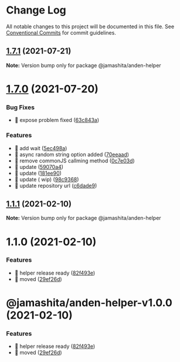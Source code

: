 # Change Log

All notable changes to this project will be documented in this file.
See [Conventional Commits](https://conventionalcommits.org) for commit guidelines.

## [1.7.1](https://github.com/jamashita/anden.git/packages/helper/compare/@jamashita/anden-helper@1.7.0...@jamashita/anden-helper@1.7.1) (2021-07-21)

**Note:** Version bump only for package @jamashita/anden-helper





# [1.7.0](https://github.com/jamashita/anden.git/packages/helper/compare/@jamashita/anden-helper@1.1.1...@jamashita/anden-helper@1.7.0) (2021-07-20)

### Bug Fixes

* 🐛 expose problem
  fixed ([63c843a](https://github.com/jamashita/anden.git/packages/helper/commit/63c843a80b2e62e343c8b6a17a2dc780912a0ad7))

### Features

* 🎸 add
  wait ([5ec498a](https://github.com/jamashita/anden.git/packages/helper/commit/5ec498afd77bedc4349366530bb7695892f638a7))
* 🎸 async random string option
  added ([70eeaad](https://github.com/jamashita/anden.git/packages/helper/commit/70eeaadd038ae251d1945fdb9cc65e51674a3fa3))
* 🎸 remove commonJS callming
  method ([0c7e03d](https://github.com/jamashita/anden.git/packages/helper/commit/0c7e03d85b5cd7021c0ba6d5f36d33488e42e849))
* 🎸
  update ([59070a4](https://github.com/jamashita/anden.git/packages/helper/commit/59070a4b4b5240198df44cc9390423bedbe20f71))
* 🎸
  update ([181ee90](https://github.com/jamashita/anden.git/packages/helper/commit/181ee903f4e54a87120e534b790c48c69f1b426e))
* 🎸 update (
  wip) ([98c9368](https://github.com/jamashita/anden.git/packages/helper/commit/98c9368afd959c38d7e9d07cbda0658a12add0ba))
* 🎸 update repository
  url ([c6dade9](https://github.com/jamashita/anden.git/packages/helper/commit/c6dade9fd10eb259cda87b1b9c88ad196e28776d))

## [1.1.1](https://github.com/jamashita/anden.git/packages/helper/compare/@jamashita/anden-helper@1.1.0...@jamashita/anden-helper@1.1.1) (2021-02-10)

**Note:** Version bump only for package @jamashita/anden-helper

# 1.1.0 (2021-02-10)

### Features

* 🎸 helper release
  ready ([82f493e](https://github.com/jamashita/anden.git/packages/helper/commit/82f493e1a5df230c52aa5c10914df997921c4855))
* 🎸
  moved ([29ef26d](https://github.com/jamashita/anden.git/packages/helper/commit/29ef26d9403ae718720fa9706f01c860b9a5d79a))

# @jamashita/anden-helper-v1.0.0 (2021-02-10)

### Features

* 🎸 helper release
  ready ([82f493e](https://github.com/jamashita/anden/commit/82f493e1a5df230c52aa5c10914df997921c4855))
* 🎸 moved ([29ef26d](https://github.com/jamashita/anden/commit/29ef26d9403ae718720fa9706f01c860b9a5d79a))
